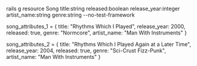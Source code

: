 rails g resource Song title:string released:boolean release_year:integer artist_name:string genre:string --no-test-framework


song_attributes_1 = {
  title: "Rhythms Which I Played",
  release_year: 2000,
  released: true,
  genre: "Normcore",
  artist_name: "Man With Instruments"
}

song_attributes_2 = 
  {
    title: "Rhythms Which I Played Again at a Later Time",
    release_year: 2004,
    released: true,
    genre: "Sci-Crust Fizz-Punk",
    artist_name: "Man With Instruments"
  }
